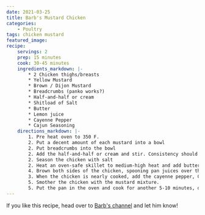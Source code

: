 ```yaml
---
date: 2021-03-25
title: Barb's Mustard Chicken
categories:
    - Poultry
tags: chicken mustard
featured_image:
recipe:
    servings: 2
    prep: 15 minutes
    cook: 30-45 minutes
    ingredients_markdown: |-
        * 2 Chicken thighs/breasts
        * Yellow Mustard
        * Brown / Dijon Mustard
        * Breadcrumbs (panko works?)
        * Half-and-half or cream
        * Shitload of Salt
        * Butter
        * Lemon juice
        * Cayenne Pepper
        * Cajun Seasoning
    directions_markdown: |-
        1. Pre heat oven to 350 F.
        2. Put a decent amount of each mustard into a bowl
        2. Put breadcrumbs into the bowl
        2. Add the half-and-half or cream and stir. Consistency should be a little liquidy, but you can add more cream / half-and-half or crumbs to get the consistency you want. 
        2. Season the chicken with salt
        2. Heat an oven-safe skillet to medium-high heat and add butter. Add the chicken and sprinkle with lemon juice.
        4. Brown both sides of the chicken, spooning pan juices over the meat.
        3. When the chicken is nearly cooked, add the cayenne pepper, Cajun seasoning.
        5. Smother the chicken with the mustard mixture.
        5. Put the pan in the oven and cook for another 5-10 minutes, or until the chicken is cooked through.
---
```

If you like this recipe, head over to [Barb's channel](https://www.twitch.tv/barbarousking) and let him know!